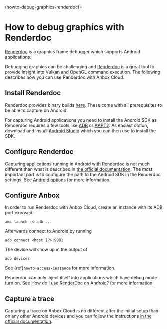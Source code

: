 (howto-debug-graphics-renderdoc)=
# How to debug graphics with Renderdoc

[Renderdoc](https://github.com/baldurk/renderdoc) is a graphics frame debugger which supports Android applications.

Debugging graphics can be challenging and [Renderdoc](https://github.com/baldurk/renderdoc) is a great tool to provide insight into Vulkan and OpenGL command execution. The following describes how you can use Renderdoc with Anbox Cloud.

## Install Renderdoc

Renderdoc provides binary builds [here](https://renderdoc.org/builds). These come with all prerequisites to be able to capture on Android.

For capturing Android applications you need to install the Android SDK as Renderdoc requires a few tools like [ADB](https://developer.android.com/tools/adb) or [AAPT2](https://developer.android.com/tools/aapt2). As easiest option, download and install [Android Studio](https://developer.android.com/studio) which you can then use to install the SDK.

## Configure Renderdoc

Capturing applications running in Android with Renderdoc is not much different than what is described in [the official documentation](https://renderdoc.org/docs/how/how_android_capture.html). The most important part is to configure the path to the Android SDK in the Renderdoc settings. See [Android options](https://renderdoc.org/docs/window/settings_window.html#android-options) for more information.

## Configure Anbox

In order to run Renderdoc with Anbox Cloud, create an instance with its ADB port exposed:

    amc launch -s adb ...

Afterwards connect to Android by running

    adb connect <host IP>:9001

The device will show up in the output of

    adb devices

See {ref}`howto-access-instance` for more information.

Renderdoc can only inject itself into applications which have debug mode turn on. See [How do I use RenderDoc on Android?](https://renderdoc.org/docs/how/how_android_capture.html#how-do-i-use-renderdoc-on-android) for more information.

## Capture a trace

Capturing a trace on Anbox Cloud is no different after the initial setup than on any other Android devices and you can follow the instructions [in the official documentation](https://renderdoc.org/docs/how/how_android_capture.html).
